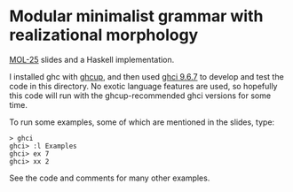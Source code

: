 # Modular minimalist grammar with realizational morphology

[MOL-25](https://mol2025.molweb.xyz/programproceedings.html) slides and a Haskell implementation.

I installed ghc with [ghcup](https://www.haskell.org/ghcup/), and then used
[ghci 9.6.7](https://downloads.haskell.org/ghc/latest/docs/users_guide/ghci.html)
to develop and test the code in this directory.
No exotic language features are used, so hopefully this code will
run with the ghcup-recommended ghci versions for some time.

To run some examples, some of which are mentioned in the slides, type:

```
> ghci
ghci> :l Examples
ghci> ex 7
ghci> xx 2
```

See the code and comments for many other examples.
